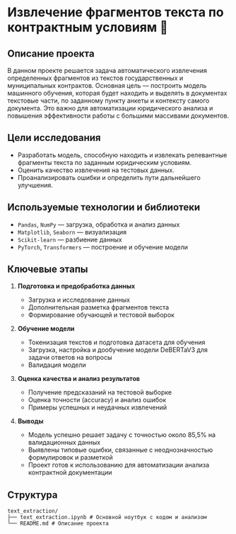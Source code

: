 # Извлечение фрагментов текста по контрактным условиям 📝

## Описание проекта

В данном проекте решается задача автоматического извлечения определенных  фрагментов из текстов государственных и муниципальных контрактов. Основная цель — построить модель машинного обучения, которая будет находить и выделять в документах текстовые части, по заданному пункту анкеты и контексту самого документа. Это важно для автоматизации юридического анализа и повышения эффективности работы с большими массивами документов.

## Цели исследования 

- Разработать модель, способную находить и извлекать релевантные фрагменты текста по заданным юридическим условиям.
- Оценить качество извлечения на тестовых данных.
- Проанализировать ошибки и определить пути дальнейшего улучшения.

## Используемые технологии и библиотеки

- `Pandas`, `NumPy` — загрузка, обработка и анализ данных
- `Matplotlib`, `Seaborn` — визуализация 
- `Scikit-learn` — разбиение данных
- `PyTorch`, `Transformers` — построение и обучение модели

## Ключевые этапы

1. **Подготовка и предобработка данных**
   - Загрузка и исследование данных 
   - Дополнительная разметка фрагментов текста
   - Формирование обучающей и тестовой выборок

2. **Обучение модели**
   - Токенизация текстов и подготовка датасета для обучения
   - Загрузка, настройка и дообучение модели DeBERTaV3 для задачи ответов на вопросы
   - Валидация модели

3. **Оценка качества и анализ результатов**
   - Получение предсказаний на тестовой выборке
   - Оценка точности (accuracy) и анализ ошибок
   - Примеры успешных и неудачных извлечений

4. **Выводы**
   - Модель успешно решает задачу с точностью около 85,5% на валидационных данных
   - Выявлены типовые ошибки, связанные с неоднозначностью формулировок и разметкой
   - Проект готов к использованию для автоматизации анализа контрактной документации

## Структура

```
text_extraction/
├── text_extraction.ipynb # Основной ноутбук с кодом и анализом
└── README.md # Описание проекта
```


